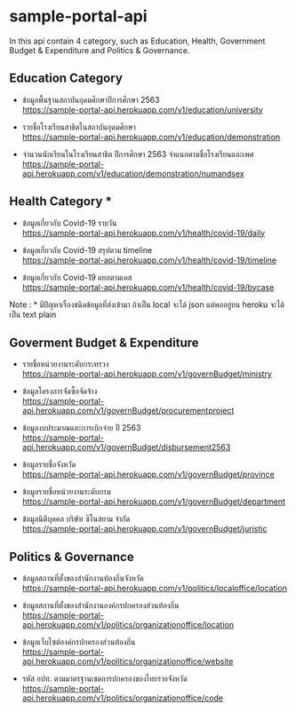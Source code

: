 # sample-portal-api
  In this api contain 4 category, such as Education, Health, Government Budget & Expenditure and Politics & Governance.
  
## Education Category
* ข้อมูลพื้นฐานสถาบันอุดมศึกษาปีการศึกษา 2563 <br />
  https://sample-portal-api.herokuapp.com/v1/education/university

* รายชื่อโรงเรียนสาธิตในสถาบันอุดมศึกษา <br />
  https://sample-portal-api.herokuapp.com/v1/education/demonstration

* จำนวนนักเรียนในโรงเรียนสาธิต ปีการศึกษา 2563 จำแนกตามชื่อโรงเรียนและเพศ <br />
  https://sample-portal-api.herokuapp.com/v1/education/demonstration/numandsex

## Health Category \*
* ข้อมูลเกี่ยวกับ Covid-19 รายวัน <br />
  https://sample-portal-api.herokuapp.com/v1/health/covid-19/daily

* ข้อมูลเกี่ยวกับ Covid-19 สรุปตาม timeline <br />
  https://sample-portal-api.herokuapp.com/v1/health/covid-19/timeline

* ข้อมูลเกี่ยวกับ Covid-19 แยกตามเคส <br />
  https://sample-portal-api.herokuapp.com/v1/health/covid-19/bycase

Note :
\* มีปัญหาเรื่องชนิดข้อมูลที่ส่งเข้ามา ถ้าเป็น local จะได้ json แต่พออยู่บน heroku จะได้เป็น text plain

## Goverment Budget & Expenditure
* รายชื่อหน่วยงานระดับกระทรวง <br />
  https://sample-portal-api.herokuapp.com/v1/governBudget/ministry

* ข้อมูลโครงการจัดซื้อจัดจ้าง <br />
  https://sample-portal-api.herokuapp.com/v1/governBudget/procurementproject

* ข้อมูลงบประมาณและการเบิกจ่าย ปี 2563 <br />
  https://sample-portal-api.herokuapp.com/v1/governBudget/disbursement2563

* ข้อมูลรายชื่อจังหวัด <br />
  https://sample-portal-api.herokuapp.com/v1/governBudget/province

* ข้อมูลรายชื่อหน่วยงานระดับกรม <br />
  https://sample-portal-api.herokuapp.com/v1/governBudget/department

* ข้อมูลนิติบุคคล บริษัท ซิโนสยาม จำกัด <br />
  https://sample-portal-api.herokuapp.com/v1/governBudget/juristic

## Politics & Governance
* ข้อมูลสถานที่ตั้งของสำนักงานท้องถิ่นจังหวัด <br />
  https://sample-portal-api.herokuapp.com/v1/politics/localoffice/location

* ข้อมูลสถานที่ตั้งของสำนักงานองค์กรปกครองส่วนท้องถิ่น <br />
  https://sample-portal-api.herokuapp.com/v1/politics/organizationoffice/location

* ข้อมูลเว็บไซต์องค์กรปกครองส่วนท้องถิ่น <br />
  https://sample-portal-api.herokuapp.com/v1/politics/organizationoffice/website

* รหัส อปท. ตามมาตรฐานเขตการปกครองของไทยรายจังหวัด <br />
  https://sample-portal-api.herokuapp.com/v1/politics/organizationoffice/code
